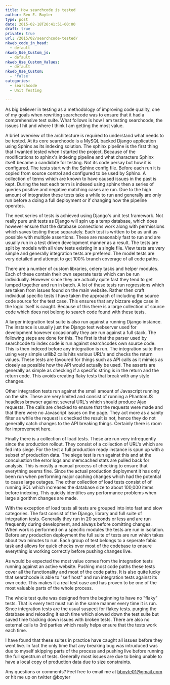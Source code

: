 ```yaml
---
title: How searchcode is tested
author: Ben E. Boyter
type: post
date: 2015-02-18T20:41:51+00:00
draft: true
private: true
url: /2015/02/searchcode-tested/
nkweb_code_in_head:
  - default
nkweb_Use_Custom_js:
  - default
nkweb_Use_Custom_Values:
  - default
nkweb_Use_Custom:
  - 'false'
categories:
  - searchcode
  - Unit Testing

---
```

As big believer in testing as a methodology of improving code quality, one of my goals when rewriting searchcode was to ensure that it had a comprehensive test suite. What follows is how I am testing searchcode, the issues I hit and where I think I am getting the most value.

A brief overview of the architecture is required to understand what needs to be tested. At its core searchcode is a MySQL backed Django application using Sphinx as its indexing solution. The sphinx pipeline is the first thing that I wanted tested when I started the project. Because of the modifications to sphinx's indexing pipeline and what characters Sphinx itself became a candidate for testing. Not its code persay but how it is configured. The tests start with the Sphinx config file. Before each run it is copied from source control and configured to be used by Sphinx. A collection of terms which are known to have caused issues in the past is kept. During the test each term is indexed using sphinx then a series of queries positive and negative matching cases are run. Due to the high amount of integration these tests take a while to run and generally are only run before a doing a full deployment or if changing how the pipeline operates.

The next series of tests is achieved using Django's unit test framework. Not really pure unit tests as Django will spin up a temp database, which does however ensure that the database connections work along with permissions which saves testing these separately. Each test is written to be as unit as possible with multiple assertions. These are reasonably fast to run and are usually run in a test driven development manner as a result. The tests are split by models with all view tests existing in a single file. View tests are very simple and generally integration tests are prefered. The model tests are very detailed and attempt to get 100% branch coverage of all code paths.

There are a number of custom libraries, celery tasks and helper modules. Each of these contain their own seperate tests which can be run individually. However since they are actually quite fast they tend to get lumped together and run in batch. A lot of these tests run regressions which are taken from issues found on the main website. Rather then craft individual specific tests I have taken the approach of including the source code source for the test case. This ensures that any bizzare edge case in the logic itself is caught. Because of this there is a large collection of source code which does not belong to search code found with these tests.

A larger integration test suite is also run against a running Django instance. The instance is usually just the Django test webserver used for development however occasionally they are run against a full stack. The following steps are done for this. The first is that the parser used by searchcode to index code is run against searchcodes own source code. This is then indexed before any integration is run. The integration suite then using very simple urllib2 calls hits various URL's and checks the return values. These tests are favoured for things such as API calls as it mimics as closely as possible how the API would actually be used. The asserts are generally as simple as checking if a specific string is in the return and the return code. This avoids creating flaky tests that break with any style changes.

Other integration tests run against the small amount of Javascript running on the site. These are very limited and consist of running a PhantomJS headless browser against several URL's which should produce Ajax requests. The calls are checked to ensure that the requests were made and that there were no Javascript issues on the page. They act more as a sanity filter as while the request is checked the result is not, hence they do not generally catch changes to the API breaking things. Certainly there is room for improvement here.

Finally there is a collection of load tests. These are run very infrequently since the production rollout. They consist of a collection of URL's which are fed into siege. For the test a full production ready instance is spun up with a subset of production data. The siege test is run against this and at the conculustion the error logs and memcached stats are pulled back for analysis. This is mostly a manual process of checking to ensure that everything seems fine. Since the actual production deployment it has only been run when performing major caching changes which had the potential to cause large outages. The other collection of load tests consist of of running SQL which increases the database size to about 100,000 items before indexing. This quickly identifies any performance problems when large algorithm changes are made.

With the exception of load tests all tests are grouped into into fast and slow categories. The fast consist of the Django, library and full suite of integration tests. Generally they run in 20 seconds or less and are run frequently during development, and always before comitting changes. When work is performed on a specific modules the tests are run in isolation. Before any production deployment the full suite of tests are run which takes about two minutes to run. Each group of test belongs to a seperate fabic task and allows for quick checks over most of the codebase to ensure everything is working correctly before pushing changes live.

As would be expected the most value comes from the integration tests running against an active website. Pushing most code paths these tests cover all the functionality and most of the code paths. It is also quite lucky that searchcode is able to "self host" and run integration tests against its own code. This makes it a real test case and has proven to be one of the most valuable parts of the whole process.

The whole test quite was designed from the beginning to have no "flaky" tests. That is every test must run in the same manner every time it is run. Since integration tests are the usual suspect for flakey tests. purging the database and reloading it each time which slowed down the test suite but saved time tracking down issues with broken tests. There are also no external calls to 3rd parties which really helps ensure that the tests work each time.

I have found that these suites in practice have caught all issues before they went live. In fact the only time that any breaking bug was intruduced was due to myself skipping parts of the process and pushing live before running the full spectrum of tests. Generally most issues are due to being unable to have a local copy of production data due to size constraints.

Any questions or comments? Feel free to email me at bboyte01@gmail.com or hit me up on twitter @boyter